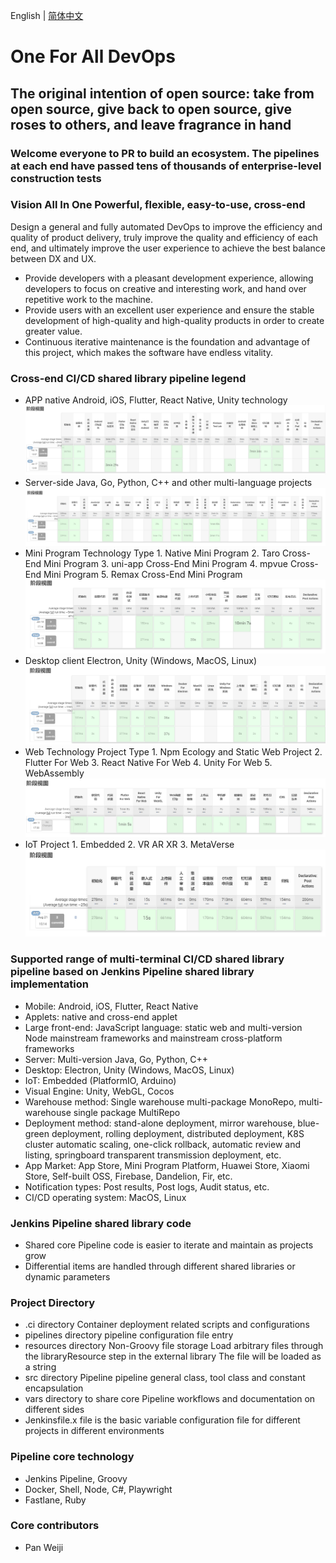 English | [简体中文](./README.md)

# One For All DevOps

## The original intention of open source: take from open source, give back to open source, give roses to others, and leave fragrance in hand
### Welcome everyone to PR to build an ecosystem. The pipelines at each end have passed tens of thousands of enterprise-level construction tests

### Vision All In One Powerful, flexible, easy-to-use, cross-end

Design a general and fully automated DevOps to improve the efficiency and quality of product delivery, truly improve the quality and efficiency of each end, and ultimately improve the user experience to achieve the best balance between DX and UX.

- Provide developers with a pleasant development experience, allowing developers to focus on creative and interesting work, and hand over repetitive work to the machine.
- Provide users with an excellent user experience and ensure the stable development of high-quality and high-quality products in order to create greater value.
- Continuous iterative maintenance is the foundation and advantage of this project, which makes the software have endless vitality.

### Cross-end CI/CD shared library pipeline legend

- APP native Android, iOS, Flutter, React Native, Unity technology
  ![avatar](./docs/images/app.png)
- Server-side Java, Go, Python, C++ and other multi-language projects
  ![avatar](./docs/images/img.png)
- Mini Program Technology Type 1. Native Mini Program 2. Taro Cross-End Mini Program 3. uni-app Cross-End Mini Program 4. mpvue Cross-End Mini Program 5. Remax Cross-End Mini Program
  ![avatar](./docs/images/mini.png)
- Desktop client Electron, Unity (Windows, MacOS, Linux)
  ![avatar](./docs/images/desktop.png)
- Web Technology Project Type 1. Npm Ecology and Static Web Project 2. Flutter For Web 3. React Native For Web 4. Unity For Web 5. WebAssembly
  ![avatar](./docs/images/web.png)
- IoT Project 1. Embedded 2. VR AR XR 3. MetaVerse
  ![avatar](./docs/images/iot.png)

### Supported range of multi-terminal CI/CD shared library pipeline based on Jenkins Pipeline shared library implementation

- Mobile: Android, iOS, Flutter, React Native
- Applets: native and cross-end applet
- Large front-end: JavaScript language: static web and multi-version Node mainstream frameworks and mainstream cross-platform frameworks
- Server: Multi-version Java, Go, Python, C++
- Desktop: Electron, Unity (Windows, MacOS, Linux)
- IoT: Embedded (PlatformIO, Arduino)
- Visual Engine: Unity, WebGL, Cocos
- Warehouse method: Single warehouse multi-package MonoRepo, multi-warehouse single package MultiRepo
- Deployment method: stand-alone deployment, mirror warehouse, blue-green deployment, rolling deployment, distributed deployment, K8S cluster automatic scaling, one-click rollback, automatic review and listing, springboard transparent transmission deployment, etc.
- App Market: App Store, Mini Program Platform, Huawei Store, Xiaomi Store, Self-built OSS, Firebase, Dandelion, Fir, etc.
- Notification types: Post results, Post logs, Audit status, etc.
- CI/CD operating system: MacOS, Linux

### Jenkins Pipeline shared library code

- Shared core Pipeline code is easier to iterate and maintain as projects grow
- Differential items are handled through different shared libraries or dynamic parameters

### Project Directory

- .ci directory Container deployment related scripts and configurations
- pipelines directory pipeline configuration file entry
- resources directory Non-Groovy file storage Load arbitrary files through the libraryResource step in the external library The file will be loaded as a string
- src directory Pipeline pipeline general class, tool class and constant encapsulation
- vars directory to share core Pipeline workflows and documentation on different sides
- Jenkinsfile.x file is the basic variable configuration file for different projects in different environments

### Pipeline core technology

- Jenkins Pipeline, Groovy
- Docker, Shell, Node, C#, Playwright
- Fastlane, Ruby

### Core contributors

- Pan Weiji